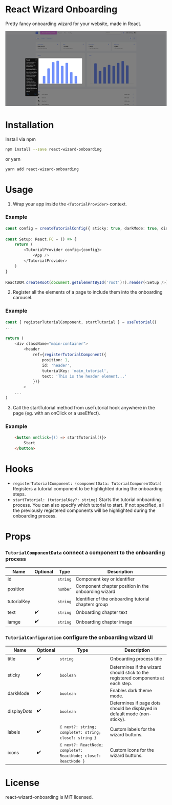 # React Wizard Onboarding

Pretty fancy onboarding wizard for your website, made in React.

![React Wizard Onboarding](readme-header-img.png)

# Installation

Install via npm

```sh
npm install --save react-wizard-onboarding
```

or yarn

```sh
yarn add react-wizard-onboarding
```

# Usage

1. Wrap your app inside the `<TutorialProvider>` context.

### Example

```typescript
const config = createTutorialConfig({ sticky: true, darkMode: true, displayDots: true, hideArrowOnSticky: true })

const Setup: React.FC = () => {
    return (
        <TutorialProvider config={config}>
            <App />
        </TutorialProvider>
    )
}

ReactDOM.createRoot(document.getElementById('root')!).render(<Setup />)
```

2. Register all the elements of a page to include them into the onboarding carousel.

### Example

```typescript
const { registerTutorialComponent, startTutorial } = useTutorial()
...

return (
    <div className="main-container">
        <header
            ref={registerTutorialComponent({
                position: 1,
                id: 'header',
                tutorialKey: 'main_tutorial',
                text: 'This is the header element...'
            })}
        >
    ...
)
```

3. Call the startTutorial method from useTutorial hook anywhere in the page (eg. with an onClick or a useEffect).

### Example

```html
    <button onClick={() => startTutorial()}>
        Start
    </button>
```

# Hooks

-   `registerTutorialComponent: (componentData: TutorialComponentData)` Registers a tutorial component to be highlighted during the onboarding steps.
-   `startTutorial: (tutorialKey?: string)` Starts the tutorial onboarding process. You can also specify which tutorial to start. If not specified, all the previously registered components will be highlighted during the onboarding process.

# Props

### `TutorialComponentData` connect a component to the onboarding process

| Name        | Optional | Type     | Description                                          |
| ----------- | -------- | -------- | ---------------------------------------------------- |
| id          |          | `string` | Component key or identifier                          |
| position    |          | `number` | Component chapter position in the onboarding wizard  |
| tutorialKey |          | `string` | Identifier of the onboarding tutorial chapters group |
| text        | ✔️       | `string` | Onboarding chapter text                              |
| iamge       | ✔️       | `string` | Onboarding chapter image                             |

### `TutorialConfiguration` configure the onboarding wizard UI

| Name        | Optional | Type                                                            | Description                                                                      |
| ----------- | -------- | --------------------------------------------------------------- | -------------------------------------------------------------------------------- |
| title       | ✔️       | `string`                                                        | Onboarding process title                                                         |
| sticky      | ✔️       | `boolean`                                                       | Determines if the wizard should stick to the registered components at each step. |
| darkMode    | ✔️       | `boolean`                                                       | Enables dark theme mode.                                                         |
| displayDots | ✔️       | `boolean`                                                       | Determines if page dots should be displayed in default mode (non-sticky).        |
| labels      | ✔️       | `{ next?: string; complete?: string; close?: string }`          | Custom labels for the wizard buttons.                                            |
| icons       | ✔️       | `{ next?: ReactNode; complete?: ReactNode; close?: ReactNode }` | Custom icons for the wizard buttons.                                             |

# License

react-wizard-onboarding is MIT licensed.
